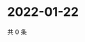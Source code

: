 # 2022-01-22

共 0 条

<!-- BEGIN WEIBO -->
<!-- 最后更新时间 Sat Jan 22 2022 19:07:27 GMT+0800 (China Standard Time) -->

<!-- END WEIBO -->
